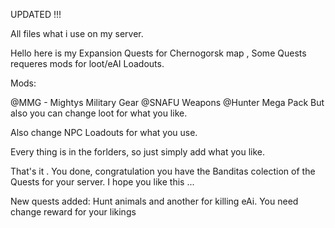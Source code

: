 UPDATED !!!

All files what i use on my server. 

Hello here is my Expansion Quests for Chernogorsk map , Some Quests requeres mods for loot/eAI Loadouts.

Mods:

@MMG - Mightys Military Gear
@SNAFU Weapons
@Hunter Mega Pack
But also you can change loot for what you like.

Also change NPC Loadouts for what you use.

Every thing is in the forlders, so just simply add what you like.

That's it .  You done, congratulation you have the Banditas colection of the Quests for your server.
I hope you like this ...

New quests added: Hunt animals and another for killing eAi. You need change reward for your likings
